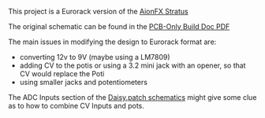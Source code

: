 This project is a Eurorack version of the [AionFX Stratus](https://aionfx.com/project/stratus-classic-overdrive/)

The original schematic can be found in the [PCB-Only Build Doc PDF](https://aionfx.com/app/files/docs/stratus_documentation.pdf)

The main issues in modifying the design to Eurorack format are:
- converting 12v to 9V (maybe using a LM7809)
- adding CV to the potis or using a 3.2 mini jack with an opener, so that CV would replace the Poti
- using smaller jacks and potentiometers

The ADC Inputs section of the [Daisy.patch schematics](https://daisy.nyc3.cdn.digitaloceanspaces.com/products/patch/ES_Daisy_Patch_Rev4.pdf)  might give some clue as to how to combine CV Inputs and pots.
